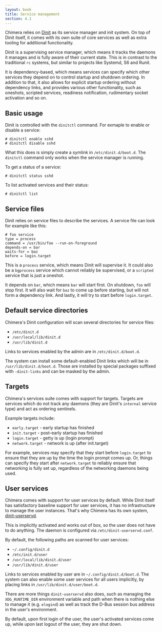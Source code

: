 ```yaml
---
layout: book
title: Service management
section: 4.1
---
```


Chimera relies on [Dinit](https://davmac.org/projects/dinit) as
its service manager and init system. On top of Dinit itself, it
comes with its own suite of core services as well as extra tooling
for additional functionality.

Dinit is a supervising service manager, which means it tracks
the daemons it manages and is fully aware of their current state.
This is in contrast to the traditional `rc` systems, but similar
to projects like Systemd, S6 and Runit.

It is dependency-based, which means services can specify which
other services they depend on to control startup and shutdown
ordering. In addition to that, it also allows for explicit startup
ordering without dependency links, and provides various other
functionality, such as oneshots, scripted services, readiness
notification, rudimentary socket activation and so on.

## Basic usage

Dinit is controlled with the `dinitctl` command. For exmaple to
enable or disable a service:

```
# dinitctl enable sshd
# dinitctl disable sshd
```

What this does is simply create a symlink in `/etc/dinit.d/boot.d`.
The `dinitctl` command only works when the service manager is running.

To get a status of a service:

```
# dinitctl status sshd
```

To list activated services and their status:

```
# dinitctl list
```

## Service files

Dinit relies on service files to describe the services. A service
file can look for example like this:

```
# foo service
type = process
command = /usr/bin/foo --run-on-foreground
depends-on = bar
waits-for = baz
before = login.target
```

This is a `process` service, which means Dinit will supervise it.
It could also be a `bgprocess` service which cannot reliably be
supervised, or a `scripted` service that is just a oneshot.

It depends on `bar`, which means `bar` will start first. On
shutdown, `foo` will stop first. It will also wait for `baz`
to come up before starting, but will not form a dependency
link. And lastly, it will try to start before `login.target`.

## Default service directories

Chimera's Dinit configuration will scan several directories for
service files:

* `/etc/dinit.d`
* `/usr/local/lib/dinit.d`
* `/usr/lib/dinit.d`

Links to services enabled by the admin are in `/etc/dinit.d/boot.d`.

The system can install some default-enabled Dinit links which will
be in `/usr/lib/dinit.d/boot.d`. Those are installed by special packages
suffixed with `-dinit-links` and can be masked by the admin.

## Targets

Chimera's services suite comes with support for targets. Targets are
services which do not track any daemons (they are Dinit's `internal`
service type) and act as ordering sentinels.

Example targets include:

* `early.target` - early startup has finished
* `init.target` - post-early startup has finished
* `login.target` - getty is up (login prompt)
* `network.target` - network is up (after init.target)

For example, services may specify that they start before `login.target`
to ensure that they are up by the time the login prompt comes up.
Or, things can specify they start after `network.target` to reliably
ensure that networking is fully set up, regardless of the networking
daemons being used.

## User services

Chimera comes with support for user services by default. While Dinit
itself has satisfactory baseline support for user services, it has no
infrastructure to manage the user instances. That's why Chimera has its
own system, [dinit-userservd](https://github.com/chimera-linux/dinit-userservd).

This is implicitly activated and works out of box, so the user does not
have to do anything. The daemon is configured via `/etc/dinit-userservd.conf`.

By default, the following paths are scanned for user services:

* `~/.config/dinit.d`
* `/etc/init.d/user`
* `/usr/local/lib/dinit.d/user`
* `/usr/lib/dinit.d/user`

Links to services enabled by user are in `~/.config/dinit.d/boot.d`. The
system can also enable some user services for all users implicitly, by
placing links in `/usr/lib/dinit.d/user/boot.d`.

There are more things `dinit-userservd` also does, such as managing the
`XDG_RUNTIME_DIR` environment variable and path when there is nothing else
to manage it (e.g. `elogind`) as well as track the D-Bus session bus address
in the user's environment.

By default, upon first login of the user, the user's activated services come
up, while upon last logout of the user, they are shut down.

